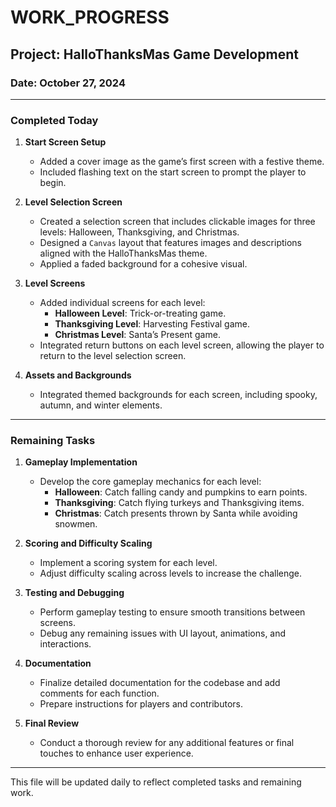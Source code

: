 # WORK_PROGRESS

## Project: HalloThanksMas Game Development

### **Date: October 27, 2024**

---

### **Completed Today**
1. **Start Screen Setup**
   - Added a cover image as the game’s first screen with a festive theme.
   - Included flashing text on the start screen to prompt the player to begin.

2. **Level Selection Screen**
   - Created a selection screen that includes clickable images for three levels: Halloween, Thanksgiving, and Christmas.
   - Designed a `Canvas` layout that features images and descriptions aligned with the HalloThanksMas theme.
   - Applied a faded background for a cohesive visual.

3. **Level Screens**
   - Added individual screens for each level:
     - **Halloween Level**: Trick-or-treating game.
     - **Thanksgiving Level**: Harvesting Festival game.
     - **Christmas Level**: Santa’s Present game.
   - Integrated return buttons on each level screen, allowing the player to return to the level selection screen.

4. **Assets and Backgrounds**
   - Integrated themed backgrounds for each screen, including spooky, autumn, and winter elements.

---

### **Remaining Tasks**
1. **Gameplay Implementation**
   - Develop the core gameplay mechanics for each level:
     - **Halloween**: Catch falling candy and pumpkins to earn points.
     - **Thanksgiving**: Catch flying turkeys and Thanksgiving items.
     - **Christmas**: Catch presents thrown by Santa while avoiding snowmen.

2. **Scoring and Difficulty Scaling**
   - Implement a scoring system for each level.
   - Adjust difficulty scaling across levels to increase the challenge.

3. **Testing and Debugging**
   - Perform gameplay testing to ensure smooth transitions between screens.
   - Debug any remaining issues with UI layout, animations, and interactions.

4. **Documentation**
   - Finalize detailed documentation for the codebase and add comments for each function.
   - Prepare instructions for players and contributors.

5. **Final Review**
   - Conduct a thorough review for any additional features or final touches to enhance user experience.

---

This file will be updated daily to reflect completed tasks and remaining work.
